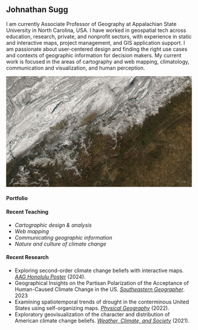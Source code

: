 ## Johnathan Sugg

I am currently Associate Professor of Geography at Appalachian State University in North Carolina, USA. I have worked in geospatial tech across education, research, private, and nonprofit sectors, with experience in static and interactive maps, project management, and GIS application support. I am passionate about user-centered design and finding the right use cases and contexts of geographic information for decision makers. My current work is focused in the areas of cartography and web mapping, climatology, communication and visualization, and human perception.

<img src="/img/modis_20240117.png" height=300>

#### Portfolio

#### Recent Teaching
- *Cartographic design & analysis*
- *Web mapping*
- *Communicating geographic information*
- *Nature and culture of climate change*

#### Recent Research
- Exploring second-order climate change beliefs with interactive maps. [*AAG Honolulu Poster*](https://drive.google.com/file/d/1usZJmeLQA7tzjIlPhyokqH66HvG_iyEM/view?usp=sharing) (2024).
- Geographical Insights on the Partisan Polarization of the Acceptance of Human-Caused Climate Change in the US. [*Southeastern Geographer*](https://muse.jhu.edu/article/896304). 2023
- Examining spatiotemporal trends of drought in the conterminous United States using self-organizing maps. [*Physical Geography*](https://www.tandfonline.com/doi/full/10.1080/02723646.2022.2035891) (2022).
- Exploratory geovisualization of the character and distribution of American climate change beliefs. [*Weather, Climate, and Society*](https://journals.ametsoc.org/view/journals/wcas/13/1/WCAS-D-20-0071.1.xml) (2021).